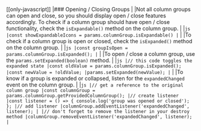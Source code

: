 [[only-javascript]]
|### Opening / Closing Groups
|
|Not all column groups can open and close, so you should display open / close features accordingly. To check if a column group should have open / close functionality, check the `isExpandable()` method on the column group.
|
|`js |const showExpandableIcons = params.columnGroup.isExpandable() |`
|
|To check if a column group is open or closed, check the `isExpanded()` method on the column group.
|
|`js |const groupIsOpen = params.columnGroup.isExpanded(); |`
|
|To open / close a column group, use the `params.setExpanded(boolean)` method.
|
|`js |// this code toggles the expanded state |const oldValue = params.columnGroup.isExpanded(); |const newValue = !oldValue; |params.setExpanded(newValue); |`
|
|To know if a group is expanded or collapsed, listen for the `expandedChanged` event on the column group.
|
|`js |// get a reference to the original column group |const columnGroup = params.columnGroup.getProvidedColumnGroup(); |// create listener |const listener = () => { console.log('group was opened or closed'); }; |// add listener |columnGroup.addEventListener('expandedChanged', listener); | |// don't forget to remove the listener in your destroy method |columnGroup.removeEventListener('expandedChanged', listener); |`
